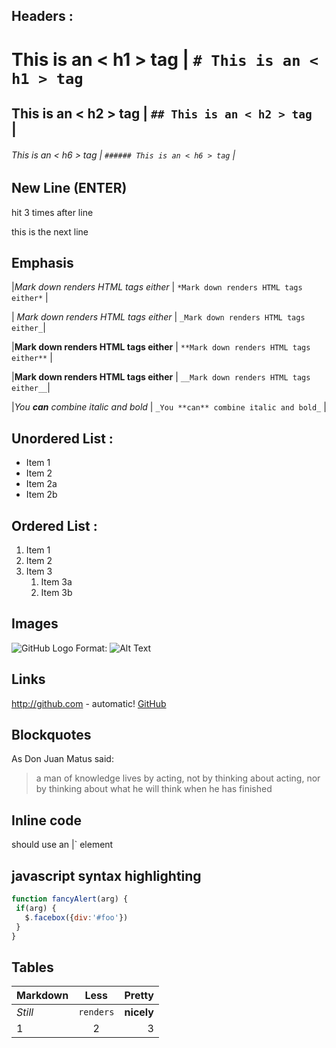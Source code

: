 ﻿## Headers : 
  # This is an < h1 > tag   | `# This is an < h1 > tag  ` 

  ## This is an < h2 > tag  | `## This is an < h2 > tag ` |
  ###### This is an < h6 > tag  | `###### This is an < h6 > tag` |

## New Line (ENTER)

hit <Enter> 3 times after line 

this is the next line

## Emphasis

 |*Mark down renders HTML tags either*   | ` *Mark down renders HTML tags either* ` |
 
 | _Mark down renders HTML tags either_  | `_Mark down renders HTML tags either_`|

 |**Mark down renders HTML tags either** | `**Mark down renders HTML tags either**` |
 
 |__Mark down renders HTML tags either__ | `__Mark down renders HTML tags either__`|

 |_You **can** combine italic and bold_  | `_You **can** combine italic and bold_` |

## Unordered List : 

 * Item 1 
 * Item 2 
  * Item 2a 
  * Item 2b 

## Ordered List : 

 1. Item 1 
 1. Item 2 
 1. Item 3 
    1. Item 3a 
    1. Item 3b 

## Images

  ![GitHub Logo](https://avatars0.githubusercontent.com/u/6296819?s=40&v=4) 
  Format: ![Alt Text](url) 

## Links
  http://github.com - automatic! 
 [GitHub](http://github.com) 

## Blockquotes

 As Don Juan Matus said: 

 > a man of knowledge lives by acting, not by thinking about acting,
 > nor by thinking about what he will think when he has finished 
 

## Inline code

 should use an |<addr>` element 
## javascript syntax highlighting
 ```javascript
function fancyAlert(arg) {
  if(arg) {
    $.facebox({div:'#foo'})
  }
}
```
## Tables

Markdown | Less | Pretty
--- | :---: | ---:
*Still* | `renders` | **nicely**
1 | 2 | 3
